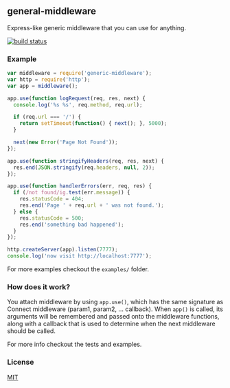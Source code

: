 ## general-middleware

Express-like generic middleware that you can use for anything.

[![build status](https://secure.travis-ci.org/alessioalex/generic-middleware.png)](http://travis-ci.org/alessioalex/generic-middleware)

### Example

```js
var middleware = require('generic-middleware');
var http = require('http');
var app = middleware();

app.use(function logRequest(req, res, next) {
  console.log('%s %s', req.method, req.url);

  if (req.url === '/') {
    return setTimeout(function() { next(); }, 5000);
  }

  next(new Error('Page Not Found'));
});

app.use(function stringifyHeaders(req, res, next) {
  res.end(JSON.stringify(req.headers, null, 2));
});

app.use(function handlerErrors(err, req, res) {
  if (/not found/ig.test(err.message)) {
    res.statusCode = 404;
    res.end('Page ' + req.url + ' was not found.');
  } else {
    res.statusCode = 500;
    res.end('something bad happened');
  }
});

http.createServer(app).listen(7777);
console.log('now visit http://localhost:7777');
```

For more examples checkout the `examples/` folder.

### How does it work?

You attach middleware by using `app.use()`, which has the same signature as Connect middleware (param1, param2, ... callback).
When `app()` is called, its arguments will be remembered and passed onto the middleware functions,
along with a callback that is used to determine when the next middleware should be called.

For more info checkout the tests and examples.

### License

[MIT](http://alessioalex.mit-license.org/)

